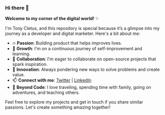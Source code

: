 ### Hi there 👋

**Welcome to my corner of the digital world!** ✨

I'm Tony Cletus, and this repository is special because it’s a glimpse into my journey as a developer and digital marketer. Here's a bit about me:

- 🔥 **Passion**: Building product that helps improves lives.
- 🌱 **Growth**: I'm on a continuous journey of self-improvement and learning.
- 👯 **Collaboration**: I'm eager to collaborate on open-source projects that spark inspiration.
- 💬 **Innovation**: Always pondering new ways to solve problems and create value.
- 📫 **Connect with me**: [Twitter](https://twitter.com/iamtonycletus "iamtonycletus") | [LinkedIn](https://www.linkedin.com/in/tonycletus "Tony Cletus")
- 💎 **Beyond Code**: I love traveling, spending time with family, going on adventures, and teaching others.

Feel free to explore my projects and get in touch if you share similar passions. Let's create something amazing together!
